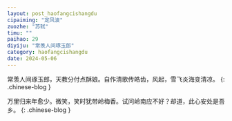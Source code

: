 ```yaml
---
layout: post_haofangcishangdu
cipaiming: "定风波"
zuozhe: "苏轼"
timu: ""
paihao: 29
diyiju: "常羡人间琢玉郎"
category: haofangcishangdu
date: 2024-05-06
---
```


常羡人间琢玉郎，天教分付点酥娘。自作清歌传皓齿，风起，雪飞炎海变清凉。
{: .chinese-blog }

万里归来年愈少。微笑，笑时犹带岭梅香。试问岭南应不好？却道，此心安处是吾乡。
{: .chinese-blog }
